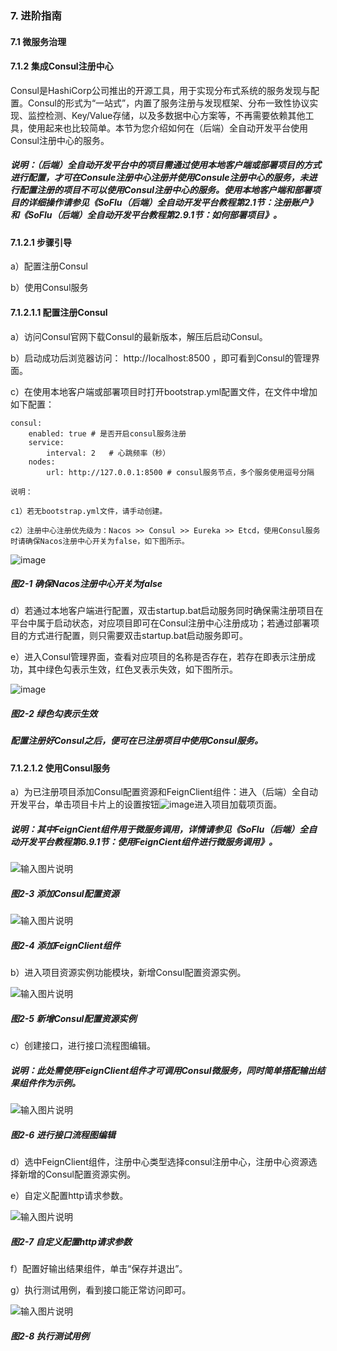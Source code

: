 ### 7. 进阶指南

#### 7.1 微服务治理

#### 7.1.2 集成Consul注册中心

Consul是HashiCorp公司推出的开源工具，用于实现分布式系统的服务发现与配置。Consul的形式为“一站式”，内置了服务注册与发现框架、分布一致性协议实现、监控检测、Key/Value存储，以及多数据中心方案等，不再需要依赖其他工具，使用起来也比较简单。本节为您介绍如何在（后端）全自动开发平台使用Consul注册中心的服务。

##### 说明：（后端）全自动开发平台中的项目需通过使用本地客户端或部署项目的方式进行配置，才可在Consule注册中心注册并使用Consule注册中心的服务，未进行配置注册的项目不可以使用Consul注册中心的服务。使用本地客户端和部署项目的详细操作请参见《SoFlu（后端）全自动开发平台教程第2.1节：注册账户》和《SoFlu（后端）全自动开发平台教程第2.9.1节：如何部署项目》。

#### 7.1.2.1 步骤引导

a）配置注册Consul

b）使用Consul服务

#### 7.1.2.1.1 配置注册Consul

a）访问Consul官网下载Consul的最新版本，解压后启动Consul。

b）启动成功后浏览器访问： http://localhost:8500 ，即可看到Consul的管理界面。

c）在使用本地客户端或部署项目时打开bootstrap.yml配置文件，在文件中增加如下配置：

```
consul:  
    enabled: true # 是否开启consul服务注册
    service:
        interval: 2   # 心跳频率（秒）  
    nodes:    
        url: http://127.0.0.1:8500 # consul服务节点，多个服务使用逗号分隔
```



```
说明：

c1）若无bootstrap.yml文件，请手动创建。

c2）注册中心注册优先级为：Nacos >> Consul >> Eureka >> Etcd，使用Consul服务时请确保Nacos注册中心开关为false，如下图所示。
```

![image](https://user-images.githubusercontent.com/79617492/210530561-c432517d-1ee2-4464-b1ef-912d608bd7ea.png)

##### 图2-1 确保Nacos注册中心开关为false

d）若通过本地客户端进行配置，双击startup.bat启动服务同时确保需注册项目在平台中属于启动状态，对应项目即可在Consul注册中心注册成功；若通过部署项目的方式进行配置，则只需要双击startup.bat启动服务即可。

e）进入Consul管理界面，查看对应项目的名称是否存在，若存在即表示注册成功，其中绿色勾表示生效，红色叉表示失效，如下图所示。

![image](https://user-images.githubusercontent.com/79617492/210530596-83d8b884-23b1-4b28-8164-edd6e6564854.png)

##### 图2-2 绿色勾表示生效

##### 配置注册好Consul之后，便可在已注册项目中使用Consul服务。

#### 7.1.2.1.2 使用Consul服务

a）为已注册项目添加Consul配置资源和FeignClient组件：进入（后端）全自动开发平台，单击项目卡片上的设置按钮![image](https://user-images.githubusercontent.com/79617492/210530643-c841638e-27b5-434c-b5fa-bb4d153def73.png)进入项目加载项页面。

##### 说明：其中FeignCient组件用于微服务调用，详情请参见《SoFlu（后端）全自动开发平台教程第6.9.1节：使用FeignCient组件进行微服务调用》。

![输入图片说明](../../../../images/SoFlu%EF%BC%88%E5%90%8E%E7%AB%AF%EF%BC%89%E5%BC%80%E5%8F%91%E5%B9%B3%E5%8F%B0/1.%20%E6%9C%80%E6%96%B0%E7%89%88%E6%9C%AC%20-%20%E6%9B%B4%E6%96%B0%E6%97%A5%E6%9C%9F%20-%202022.10.08/7.%20%E8%BF%9B%E9%98%B6%E6%8C%87%E5%8D%97/1.%20%E5%BE%AE%E6%9C%8D%E5%8A%A1%E6%B2%BB%E7%90%86/2-4.png)

##### 图2-3 添加Consul配置资源

![输入图片说明](../../../../images/SoFlu%EF%BC%88%E5%90%8E%E7%AB%AF%EF%BC%89%E5%BC%80%E5%8F%91%E5%B9%B3%E5%8F%B0/1.%20%E6%9C%80%E6%96%B0%E7%89%88%E6%9C%AC%20-%20%E6%9B%B4%E6%96%B0%E6%97%A5%E6%9C%9F%20-%202022.10.08/7.%20%E8%BF%9B%E9%98%B6%E6%8C%87%E5%8D%97/1.%20%E5%BE%AE%E6%9C%8D%E5%8A%A1%E6%B2%BB%E7%90%86/2-5.png)

##### 图2-4 添加FeignClient组件

b）进入项目资源实例功能模块，新增Consul配置资源实例。

![输入图片说明](../../../../images/SoFlu%EF%BC%88%E5%90%8E%E7%AB%AF%EF%BC%89%E5%BC%80%E5%8F%91%E5%B9%B3%E5%8F%B0/1.%20%E6%9C%80%E6%96%B0%E7%89%88%E6%9C%AC%20-%20%E6%9B%B4%E6%96%B0%E6%97%A5%E6%9C%9F%20-%202022.10.08/7.%20%E8%BF%9B%E9%98%B6%E6%8C%87%E5%8D%97/1.%20%E5%BE%AE%E6%9C%8D%E5%8A%A1%E6%B2%BB%E7%90%86/2-6.png)

##### 图2-5 新增Consul配置资源实例

c）创建接口，进行接口流程图编辑。

##### 说明：此处需使用FeignClient组件才可调用Consul微服务，同时简单搭配输出结果组件作为示例。

![输入图片说明](../../../../images/SoFlu%EF%BC%88%E5%90%8E%E7%AB%AF%EF%BC%89%E5%BC%80%E5%8F%91%E5%B9%B3%E5%8F%B0/1.%20%E6%9C%80%E6%96%B0%E7%89%88%E6%9C%AC%20-%20%E6%9B%B4%E6%96%B0%E6%97%A5%E6%9C%9F%20-%202022.10.08/7.%20%E8%BF%9B%E9%98%B6%E6%8C%87%E5%8D%97/1.%20%E5%BE%AE%E6%9C%8D%E5%8A%A1%E6%B2%BB%E7%90%86/2-7.png)

##### 图2-6 进行接口流程图编辑

d）选中FeignClient组件，注册中心类型选择consul注册中心，注册中心资源选择新增的Consul配置资源实例。

e）自定义配置http请求参数。

![输入图片说明](../../../../images/SoFlu%EF%BC%88%E5%90%8E%E7%AB%AF%EF%BC%89%E5%BC%80%E5%8F%91%E5%B9%B3%E5%8F%B0/1.%20%E6%9C%80%E6%96%B0%E7%89%88%E6%9C%AC%20-%20%E6%9B%B4%E6%96%B0%E6%97%A5%E6%9C%9F%20-%202022.10.08/7.%20%E8%BF%9B%E9%98%B6%E6%8C%87%E5%8D%97/1.%20%E5%BE%AE%E6%9C%8D%E5%8A%A1%E6%B2%BB%E7%90%86/2-8.png)

##### 图2-7 自定义配置http请求参数

f）配置好输出结果组件，单击“保存并退出”。

g）执行测试用例，看到接口能正常访问即可。

![输入图片说明](../../../../images/SoFlu%EF%BC%88%E5%90%8E%E7%AB%AF%EF%BC%89%E5%BC%80%E5%8F%91%E5%B9%B3%E5%8F%B0/1.%20%E6%9C%80%E6%96%B0%E7%89%88%E6%9C%AC%20-%20%E6%9B%B4%E6%96%B0%E6%97%A5%E6%9C%9F%20-%202022.10.08/7.%20%E8%BF%9B%E9%98%B6%E6%8C%87%E5%8D%97/1.%20%E5%BE%AE%E6%9C%8D%E5%8A%A1%E6%B2%BB%E7%90%86/2-9.png)

##### 图2-8 执行测试用例
